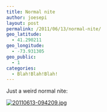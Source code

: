 ```yaml
---
title: Normal nite
author: joesepi
layout: post
permalink: /2011/06/13/normal-nite/
geo_latitude:
  - 41.290211
geo_longitude:
  - -73.931305
geo_public:
  - 1
categories:
  - Blah!Blah!Blah!
---
```

Just a weird normal nite:

[<img src="http://www.joesepi.com/blog/wp-content/uploads/2011/06/20110613-094209.jpg" alt="20110613-094209.jpg" class="alignnone size-full" />][1]

 [1]: http://www.joesepi.com/blog/wp-content/uploads/2011/06/20110613-094209.jpg